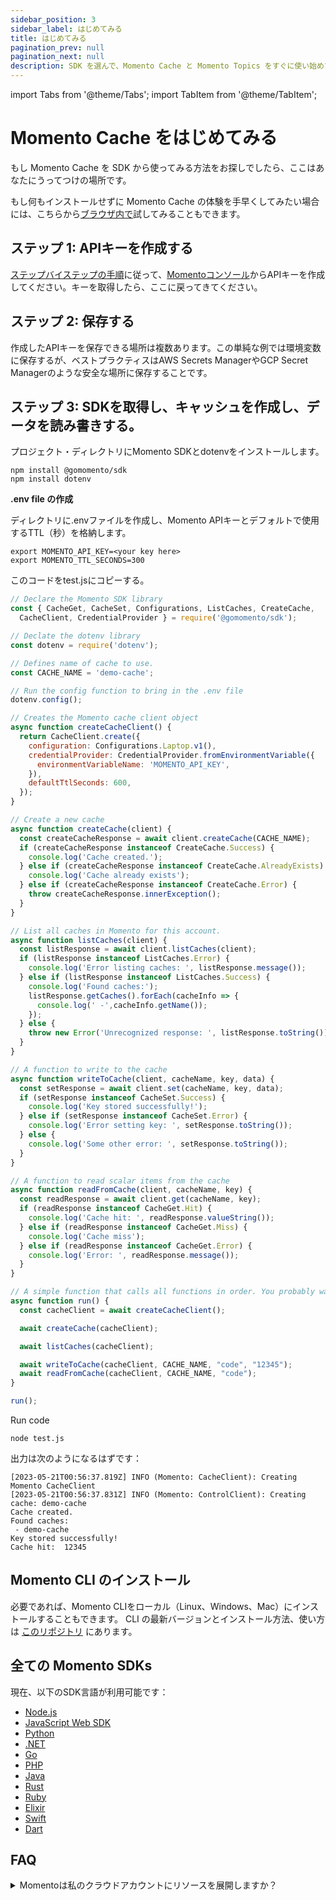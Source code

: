 ```yaml
---
sidebar_position: 3
sidebar_label: はじめてみる
title: はじめてみる
pagination_prev: null
pagination_next: null
description: SDK を選んで、Momento Cache と Momento Topics をすぐに使い始めてみましょう。
---
```


import Tabs from '@theme/Tabs';
import TabItem from '@theme/TabItem';

# Momento Cache をはじめてみる

もし Momento Cache を SDK から使ってみる方法をお探しでしたら、ここはあなたにうってつけの場所です。

もし何もインストールせずに Momento Cache の体験を手早くしてみたい場合には、こちらから[ブラウザ内で](#cli-と-sdk-をブラウザで試してみる)試してみることもできます。

## ステップ 1: APIキーを作成する

[ステップバイステップの手順](https://docs.momentohq.com/cache/develop/authentication/api-keys)に従って、[Momentoコンソール](https://console.gomomento.com/)からAPIキーを作成してください。キーを取得したら、ここに戻ってきてください。

## ステップ 2: 保存する

作成したAPIキーを保存できる場所は複数あります。この単純な例では環境変数に保存するが、ベストプラクティスはAWS Secrets ManagerやGCP Secret Managerのような安全な場所に保存することです。

## ステップ 3: SDKを取得し、キャッシュを作成し、データを読み書きする。

<Tabs>
   <TabItem value="node" label="Node.js" default>

プロジェクト・ディレクトリにMomento SDKとdotenvをインストールします。

```cli
npm install @gomomento/sdk
npm install dotenv
```

**.env file の作成**

ディレクトリに.envファイルを作成し、Momento APIキーとデフォルトで使用するTTL（秒）を格納します。

```cli
export MOMENTO_API_KEY=<your key here>
export MOMENTO_TTL_SECONDS=300
```

このコードをtest.jsにコピーする。

```javascript
// Declare the Momento SDK library
const { CacheGet, CacheSet, Configurations, ListCaches, CreateCache,
  CacheClient, CredentialProvider } = require('@gomomento/sdk');

// Declate the dotenv library
const dotenv = require('dotenv');

// Defines name of cache to use.
const CACHE_NAME = 'demo-cache';

// Run the config function to bring in the .env file
dotenv.config();

// Creates the Momento cache client object
async function createCacheClient() {
  return CacheClient.create({
    configuration: Configurations.Laptop.v1(),
    credentialProvider: CredentialProvider.fromEnvironmentVariable({
      environmentVariableName: 'MOMENTO_API_KEY',
    }),
    defaultTtlSeconds: 600,
  });
}

// Create a new cache
async function createCache(client) {
  const createCacheResponse = await client.createCache(CACHE_NAME);
  if (createCacheResponse instanceof CreateCache.Success) {
    console.log('Cache created.');
  } else if (createCacheResponse instanceof CreateCache.AlreadyExists) {
    console.log('Cache already exists');
  } else if (createCacheResponse instanceof CreateCache.Error) {
    throw createCacheResponse.innerException();
  }
}

// List all caches in Momento for this account.
async function listCaches(client) {
  const listResponse = await client.listCaches(client);
  if (listResponse instanceof ListCaches.Error) {
    console.log('Error listing caches: ', listResponse.message());
  } else if (listResponse instanceof ListCaches.Success) {
    console.log('Found caches:');
    listResponse.getCaches().forEach(cacheInfo => {
      console.log(' -',cacheInfo.getName());
    });
  } else {
    throw new Error('Unrecognized response: ', listResponse.toString());
  }
}

// A function to write to the cache
async function writeToCache(client, cacheName, key, data) {
  const setResponse = await client.set(cacheName, key, data);
  if (setResponse instanceof CacheSet.Success) {
    console.log('Key stored successfully!');
  } else if (setResponse instanceof CacheSet.Error) {
    console.log('Error setting key: ', setResponse.toString());
  } else {
    console.log('Some other error: ', setResponse.toString());
  }
}

// A function to read scalar items from the cache
async function readFromCache(client, cacheName, key) {
  const readResponse = await client.get(cacheName, key);
  if (readResponse instanceof CacheGet.Hit) {
    console.log('Cache hit: ', readResponse.valueString());
  } else if (readResponse instanceof CacheGet.Miss) {
    console.log('Cache miss');
  } else if (readResponse instanceof CacheGet.Error) {
    console.log('Error: ', readResponse.message());
  }
}

// A simple function that calls all functions in order. You probably want more error handling.
async function run() {
  const cacheClient = await createCacheClient();

  await createCache(cacheClient);

  await listCaches(cacheClient);

  await writeToCache(cacheClient, CACHE_NAME, "code", "12345");
  await readFromCache(cacheClient, CACHE_NAME, "code");
}

run();
```

Run code

```cli
node test.js
```

出力は次のようになるはずです：

```cli
[2023-05-21T00:56:37.819Z] INFO (Momento: CacheClient): Creating Momento CacheClient
[2023-05-21T00:56:37.831Z] INFO (Momento: ControlClient): Creating cache: demo-cache
Cache created.
Found caches:
 - demo-cache
Key stored successfully!
Cache hit:  12345
```

   </TabItem>
</Tabs>


## Momento CLI のインストール

必要であれば、Momento CLIをローカル（Linux、Windows、Mac）にインストールすることもできます。
CLI の最新バージョンとインストール方法、使い方は [このリポジトリ](https://github.com/momentohq/momento-cli) にあります。

## 全ての Momento SDKs

現在、以下のSDK言語が利用可能です：

- [Node.js](./develop/sdks/nodejs)
- [JavaScript Web SDK](./develop/sdks/web)
- [Python](./develop/sdks/python)
- [.NET](./develop/sdks/dotnet)
- [Go](./develop/sdks/go)
- [PHP](./develop/sdks/php)
- [Java](./develop/sdks/java)
- [Rust](./develop/sdks/rust)
- [Ruby](./develop/sdks/ruby)
- [Elixir](./develop/sdks/elixir)
- [Swift](./develop/sdks/swift)
- [Dart](./develop/sdks/dart)

## FAQ

<details>
  <summary>Momentoは私のクラウドアカウントにリソースを展開しますか？</summary>
いいえ、そんなことはありません。Momento Cacheは完全に管理されたAPIベースのサーバーレスサービスで、アプリケーションコード内から呼び出すことができます。
</details>
